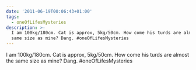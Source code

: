```yaml
---
date: '2011-06-19T00:06:43+01:00'
tags:
  - oneOfLifesMysteries
description: >-
  I am 100kg/180cm. Cat is approx, 5kg/50cm. How come his turds are almost the
  same size as mine? Dang. #oneOfLifesMysteries
---
```

I am 100kg/180cm. Cat is approx, 5kg/50cm. How come his turds are almost the same size as mine? Dang. #oneOfLifesMysteries
